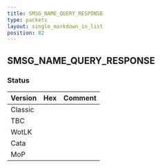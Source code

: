 ```yaml
---
title: SMSG_NAME_QUERY_RESPONSE
type: packets
layout: single_markdown_in_list
position: 82
---
```


## SMSG_NAME_QUERY_RESPONSE

### Status

Version | Hex | Comment
---------- | ---------- | ---------- 
Classic |  |  
TBC |  |  
WotLK |  |  
Cata |  |  
MoP |  |  